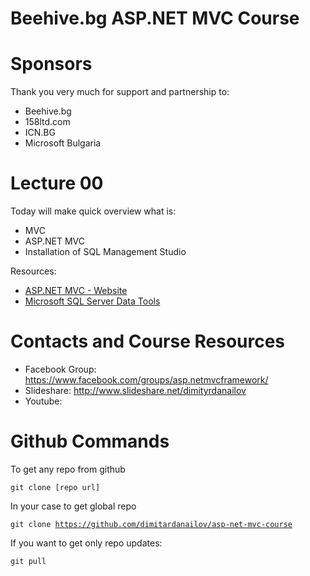 <h1>Beehive.bg ASP.NET MVC Course</h1>

Sponsors
=======================
Thank you very much for support and partnership to:
- Beehive.bg
- 158ltd.com
- ICN.BG
- Microsoft Bulgaria

Lecture 00 
=======================
Today will make quick overview what is:
- MVC
- ASP.NET MVC
- Installation of SQL Management Studio

Resources:
- <a href="http://www.asp.net" target="_blank" title="http://www.asp.net/">ASP.NET MVC - Website</a>
- <a href="http://msdn.microsoft.com/en-us/data/hh297027" target="_blank" title="
Microsoft SQL Server Data Tools">Microsoft SQL Server Data Tools</a>

Contacts and Course Resources
=======================
- Facebook Group: https://www.facebook.com/groups/asp.netmvcframework/
- Slideshare: http://www.slideshare.net/dimityrdanailov
- Youtube: 

Github Commands
=======================
To get any repo from github

<code>git clone [repo url]</code>

In your case to get global repo

<code>git clone https://github.com/dimitardanailov/asp-net-mvc-course</code>

If you want to get only repo updates:

<code>git pull</code>

